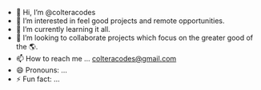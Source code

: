 - 👋 Hi, I’m @colteracodes
- 👀 I’m interested in feel good projects and remote opportunities. 
- 🌱 I’m currently learning it all.
- 💞️ I’m looking to collaborate projects which focus on the greater good of the 🌎. 
- 📫 How to reach me ... colteracodes@gmail.com
- 😄 Pronouns: ... 
- ⚡ Fun fact: ... 

<!---
colteracode/colteracode is a ✨ special ✨ repository because its `README.md` (this file) appears on your GitHub profile.
You can click the Preview link to take a look at your changes.
--->
